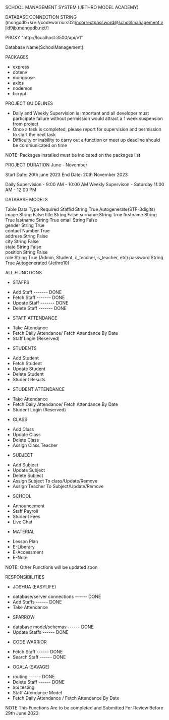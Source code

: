 SCHOOL MANAGEMENT SYSTEM (JETHRO MODEL ACADEMY)

DATABASE CONNECTION STRING
(mongodb+srv://codewarriors02:incorrectpassword@schoolmanagement.vlld9jb.mongodb.net/)

PROXY
"http://localhost:3500/api/v1"

Database Name(SchoolManagement)

PACKAGES

- express
- dotenv
- mongoose
- axios
- nodemon
- bcrypt

PROJECT GUIDELINES

- Daily and Weekly Supervision is important and all developer must participate failure without permission would attract a 1 week suspension from project
- Once a task is completed, please report for supervision and permission to start the next task
- Difficulty or inability to carry out a function or meet up deadline should be communicated on time

NOTE: Packages installed must be indicated on the packages list

PROJECT DURATION
June - November

Start Date: 20th june 2023
End Date: 20th November 2023

Daily Supervision - 9:00 AM - 10:00 AM
Weekly Supervison - Saturday 11:00 AM - 12:00 PM

DATABASE MODELS

Table Data Type Required
Staffid String True Autogenerate(STF-3digits)
image String False
title String False
surname String True
firstname String True
lastname String True
email String False  
gender String True  
contact Number True  
address String False  
city String False  
state String False  
position String False  
role String True (Admin, Student, c_teacher, s_teacher, etc)
password String True Autogenerated (Jethro10)

ALL FIUNCTIONS

- STAFFS

* Add Staff                                                 -------    DONE
* Fetch Staff                                              -------     DONE
* Update Staff                                           -------     DONE
* Delete Staff                                            -------     DONE


- STAFF ATTENDANCE

* Take Attendance
* Fetch Daily Attendance/ Fetch Attendance By Date
* Staff Login (Reserved)

- STUDENTS

* Add Student
* Fetch Student
* Update Student
* Delete Student
* Student Results

- STUDENT ATTENDANCE

* Take Attendance
* Fetch Daily Attendance/ Fetch Attendance By Date
* Student Login (Reserved)

- CLASS

* Add Class
* Update Class
* Delete Class
* Assign Class Teacher

- SUBJECT

* Add Subject
* Update Subject
* Delete Subject
* Assign Subject To class/Update/Remove
* Assign Teacher To Subject/Update/Remove

- SCHOOL

* Announcement
* Staff Payroll
* Student Fees
* Live Chat

- MATERIAL

* Lesson Plan
* E-Liberary
* E-Accessment
* E-Note

NOTE: Other Functions will be updated soon

RESPONSIBILITIES

* JOSHUA (EASYLIFE)
- database/server connections   ------ DONE
- Add Staffs                                  ------ DONE
- Take Attendance                   

* SPARROW
- database model/schemas        ------ DONE
- Update Staffs                            ------  DONE

* CODE WARRIOR
- Fetch Staff                                ------ DONE
- Search Staff                             ------ DONE

* OGALA (SAVAGE)
- routing                                     ------ DONE
- Delete Staff                             ------ DONE
- api testing
- Staff Attendance Model
- Fetch Daily Attendance / Fetch Attendance By Date

NOTE This Functions Are to be completed and Submitted For Review Before 29th June 2023

